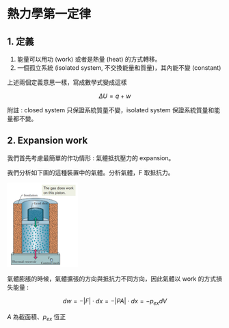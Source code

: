 # 熱力學第一定律

## 1. 定義

1. 能量可以用功 (work) 或者是熱量 (heat) 的方式轉移。
2. 一個孤立系統 (isolated system, 不交換能量和質量)，其內能不變 (constant)

上述兩個定義意思一樣，寫成數學式變成這樣

$$\Delta U = q + w$$

附註 : closed system 只保證系統質量不變，isolated system 保證系統質量和能量都不變。



## 2. Expansion work

我們首先考慮最簡單的作功情形 : 氣體抵抗壓力的 expansion。

我們分析如下圖的這種裝置中的氣體。分析氣體，F 取抵抗力。



<img src="01_%E7%86%B1%E5%8A%9B%E5%AD%B8%E7%AC%AC%E4%B8%80%E5%AE%9A%E5%BE%8B.assets/image-20210904131520396.png" alt="image-20210904131520396" style="zoom:50%;" />

氣體膨脹的時候，氣體擴張的方向與抵抗力不同方向，因此氣體以 work 的方式損失能量 : 

$$dw=-|F|\cdot dx = -|PA| \cdot dx = -p_{ex}dV$$

$A$ 為截面積、$p_{ex}$ 恆正


